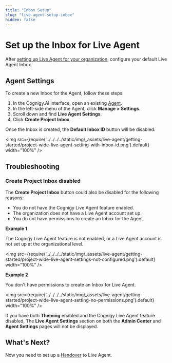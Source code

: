 ```yaml
---
title: "Inbox Setup" 
slug: "live-agent-setup-inbox" 
hidden: false 
---
```


# Set up the Inbox for Live Agent

After [setting up Live Agent for your organization](live-agent-setup-org.md), configure your default Live Agent Inbox.

## Agent Settings

To create a new Inbox for the Agent, follow these steps:

1. In the Cognigy.AI interface, open an existing [Agent](../../../ai/build/projects.md).
2. In the left-side menu of the Agent, click **Manage > Settings**.
3. Scroll down and find **Live Agent Settings**.
4. Click **Create Project Inbox**.

Once the Inbox is created, the **Default Inbox ID** button will be disabled.

<img src={require('../../../../static/img/_assets/live-agent/getting-started/project-wide-live-agent-setting-with-inbox-id.png').default} width="100%" />

## Troubleshooting

### Create Project Inbox disabled

The **Create Project Inbox** button could also be disabled for the following reasons:

* You do not have the Cognigy Live Agent feature enabled.
* The organization does not have a Live Agent account set up.
* You do not have permissions to create an Inbox for the Agent.

**Example 1**

The Cognigy Live Agent feature is not enabled, or a Live Agent account is not set up at the organizational level.

<img src={require('../../../../static/img/_assets/live-agent/getting-started/project-wide-live-agent-settings-not-configured.png').default} width="100%" />

**Example 2**

You don't have permissions to create an Inbox for Live Agent.

<img src={require('../../../../static/img/_assets/live-agent/getting-started/project-wide-live-agent-setting-no-permissions.png').default} width="100%" />

If you have both **Theming** enabled and the Cognigy Live Agent feature disabled, The **Live Agent Settings** section on both the **Admin Center** and **Agent Settings** pages will not be displayed.

## What's Next?

Now you need to set up a [Handover](live-agent-setup-handover.md) to Live Agent.
